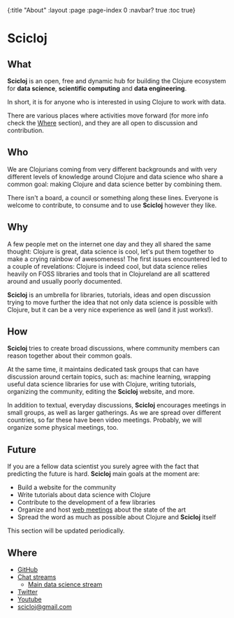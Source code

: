 {:title "About"
 :layout :page
 :page-index 0
 :navbar? true
 :toc true}

# Scicloj

## What

**Scicloj** is an open, free and dynamic hub for building the Clojure ecosystem for **data science**, **scientific computing** and **data engineering**.

In short, it is for anyone who is interested in using Clojure to work with data.

There are various places where activities move forward (for more info check the [Where](#where) section), and they are all open to discussion and contribution.

## Who

We are Clojurians coming from very different backgrounds and with very different levels of knowledge around Clojure and data science who share a common goal: making Clojure and data science better by combining them. 

There isn't a board, a council or something along these lines. Everyone is welcome to contribute, to consume and to use **Scicloj** however they like.

## Why

A few people met on the internet one day and they all shared the same thought: Clojure is great, data science is cool, let's put them together to make a crying rainbow of awesomeness! The first issues encountered led to a couple of revelations: Clojure is indeed cool, but data science relies heavily on FOSS libraries and tools that in Clojureland are all scattered around and usually poorly documented. 

**Scicloj** is an umbrella for libraries, tutorials, ideas and open discussion trying to move further the idea that not only data science is possible with Clojure, but it can be a very nice experience as well (and it just works!).

## How

**Scicloj** tries to create broad discussions, where community members can reason together about their common goals. 

At the same time, it maintains dedicated task groups that can have discussion around certain topics, such as: machine learning, wrapping useful data science libraries for use with Clojure, writing tutorials, organizing the community, editing the **Scicloj** website, and more.

In addition to textual, everyday discussions,  **Scicloj** encourages meetings in small groups, as well as larger gatherings. As we are spread over different countries, so far these have been video meetings. Probably, we will organize some physical meetings, too.

## Future

If you are a fellow data scientist you surely agree with the fact that predicting the future is hard. **Scicloj** main goals at the moment are:

- Build a website for the community
- Write tutorials about data science with Clojure
- Contribute to the development of a few libraries
- Organize and host [web meetings](../gatherings) about the state of the art
- Spread the word as much as possible about Clojure and **Scicloj** itself

This section will be updated periodically.

## Where 

- [GitHub](https://github.com/scicloj)
- [Chat streams](../chat_streams)
  - [Main data science stream](https://clojurians.zulipchat.com/#narrow/stream/151924-data-science)
- [Twitter](https://twitter.com/scicloj)
- [Youtube](http://yt.vu/+scicloj)
- <a href="mailto:scicloj@gmail.com">scicloj@gmail.com</a>
